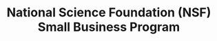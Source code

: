 ---
highlight: "false" 
title: "National Science Foundation (NSF) Small Business Program "
description: "The National Science Foundation (NSF) Office of Small and Disadvantaged Business Utilization (OSDBU) helps increase contract and subcontract awards to small and disadvantaged businesses and identifies potential businesses to support NSF. "
url-link: "https://www.nsf.gov/funding/smallbusiness.jsp"
type: "HTML"
gov-only: "false"
is-external: "true"
publication-date: "January 01, 2023"
reading-time: "5"
resource-type: "Information Slick"
filter: "small-business"
audience: "industry-all-businesses"
branded-offerings: "small-business-support"
---
